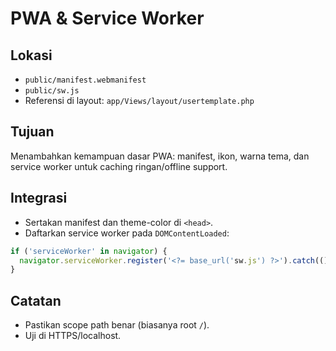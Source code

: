 # PWA & Service Worker

## Lokasi

- `public/manifest.webmanifest`
- `public/sw.js`
- Referensi di layout: `app/Views/layout/usertemplate.php`

## Tujuan

Menambahkan kemampuan dasar PWA: manifest, ikon, warna tema, dan service worker untuk caching ringan/offline support.

## Integrasi

- Sertakan manifest dan theme-color di `<head>`.
- Daftarkan service worker pada `DOMContentLoaded`:

```javascript
if ('serviceWorker' in navigator) {
  navigator.serviceWorker.register('<?= base_url('sw.js') ?>').catch(() => {});
}
```

## Catatan

- Pastikan scope path benar (biasanya root `/`).
- Uji di HTTPS/localhost.
